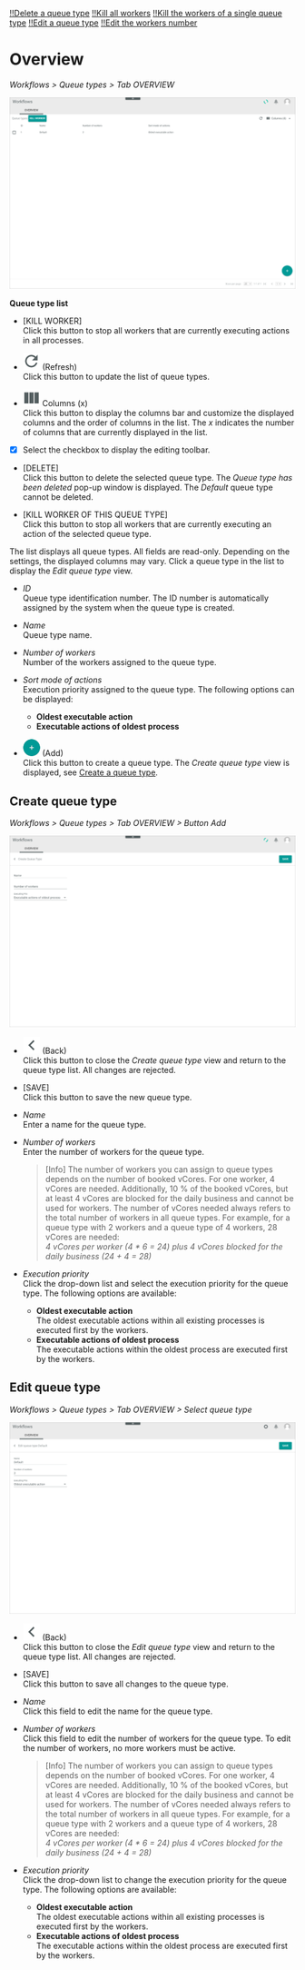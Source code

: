 [!!Delete a queue type](../Integration/01_ConfigureQueueTypes.md#delete-a-queue-type)
[!!Kill all workers](../Integration/01_ConfigureQueueTypes.md#kill-all-workers)
[!!Kill the workers of a single queue type](../Integration/01_ConfigureQueueTypes.md#kill-the-workers-of-a-single-queue-type)
[!!Edit a queue type](../Integration/01_ConfigureQueueTypes.md#edit-a-queue-type)
[!!Edit the workers number](../Integration/01_ConfigureQueueTypes.md#edit-the-workers-number)


# Overview

*Workflows > Queue types > Tab OVERVIEW*

![Queue types](../../Assets/Screenshots/ActindoWorkFlow/QueueTypes/Overview.png "[Queue types]")

**Queue type list**

- [KILL WORKER]   
  Click this button to stop all workers that are currently executing actions in all processes.   

- ![Refresh](../../Assets/Icons/Refresh01.png "[Refresh]") (Refresh)   
  Click this button to update the list of queue types.

- ![Columns](../../Assets/Icons/Columns.png "[Columns]") Columns (x)   
  Click this button to display the columns bar and customize the displayed columns and the order of columns in the list. The *x* indicates the number of columns that are currently displayed in the list.

- [x]      
  Select the checkbox to display the editing toolbar.

- [DELETE]   
  Click this button to delete the selected queue type. The *Queue type has been deleted* pop-up window is displayed. The *Default* queue type cannot be deleted.  

- [KILL WORKER OF THIS QUEUE TYPE]   
  Click this button to stop all workers that are currently executing an action of the selected queue type.   

The list displays all queue types. All fields are read-only. Depending on the settings, the displayed columns may vary. Click a queue type in the list to display the *Edit queue type* view.    

- *ID*   
  Queue type identification number. The ID number is automatically assigned by the system when the queue type is created.

- *Name*   
  Queue type name.  

- *Number of workers*   
  Number of the workers assigned to the queue type.

- *Sort mode of actions*   
  Execution priority assigned to the queue type. The following options can be displayed:   
  - **Oldest executable action**
  - **Executable actions of oldest process**


- ![Add](../../Assets/Icons/Plus01.png "[Add]") (Add)   
  Click this button to create a queue type. The *Create queue type* view is displayed, see [Create a queue type](../Integration/01_ConfigureQueueTypes.md#create-a-queue-type).



## Create queue type

*Workflows > Queue types > Tab OVERVIEW > Button Add*

![Create queue type](../../Assets/Screenshots/ActindoWorkFlow/QueueTypes/CreateQueueType.png "[Create queue types]")

- ![Back](../../Assets/Icons/Back02.png "[Back]") (Back)   
  Click this button to close the *Create queue type* view and return to the queue type list. All changes are rejected.

- [SAVE]   
  Click this button to save the new queue type.

- *Name*   
  Enter a name for the queue type.  

- *Number of workers*   
  Enter the number of workers for the queue type.

  > [Info] The number of workers you can assign to queue types depends on the number of booked vCores. For one worker, 4 vCores are needed. Additionally, 10 % of the booked vCores, but at least 4 vCores are blocked for the daily business and cannot be used for workers. The number of vCores needed always refers to the total number of workers in all queue types. For example, for a queue type with 2 workers and a queue type of 4 workers, 28 vCores are needed:    
  *4 vCores per worker (4 * 6 = 24) plus 4 vCores blocked for the daily business (24 + 4 = 28)*

- *Execution priority*   
  Click the drop-down list and select the execution priority for the queue type. The following options are available:
  - **Oldest executable action**   
    The oldest executable actions within all existing processes is executed first by the workers.
  - **Executable actions of oldest process**   
    The executable actions within the oldest process are executed first by the workers.



## Edit queue type

*Workflows > Queue types > Tab OVERVIEW > Select queue type*

![Edit queue type](../../Assets/Screenshots/ActindoWorkFlow/QueueTypes/EditQueueType.png "[Edit queue types]")


- ![Back](../../Assets/Icons/Back02.png "[Back]") (Back)   
  Click this button to close the *Edit queue type* view and return to the queue type list. All changes are rejected.

- [SAVE]   
  Click this button to save all changes to the queue type.

- *Name*   
  Click this field to edit the name for the queue type.  

- *Number of workers*   
  Click this field to edit the number of workers for the queue type. To edit the number of workers, no more workers must be active.   

  > [Info] The number of workers you can assign to queue types depends on the number of booked vCores. For one worker, 4 vCores are needed. Additionally, 10 % of the booked vCores, but at least 4 vCores are blocked for the daily business and cannot be used for workers. The number of vCores needed always refers to the total number of workers in all queue types. For example, for a queue type with 2 workers and a queue type of 4 workers, 28 vCores are needed:   
  *4 vCores per worker (4 * 6 = 24) plus 4 vCores blocked for the daily business (24 + 4 = 28)*

- *Execution priority*   
  Click the drop-down list to change the execution priority for the queue type. The following options are available:
  - **Oldest executable action**   
    The oldest executable actions within all existing processes is executed first by the workers.
  - **Executable actions of oldest process**   
    The executable actions within the oldest process are executed first by the workers.
